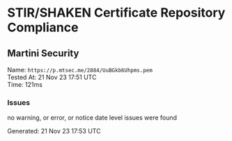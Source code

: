 # STIR/SHAKEN Certificate Repository Compliance

## Martini Security

Name: `https://p.mtsec.me/2884/UuBGkb6Uhpms.pem`\
Tested At: 21 Nov 23 17:51 UTC\
Time: 121ms

### Issues

no warning, or error, or notice date level issues were found

Generated: 21 Nov 23 17:53 UTC